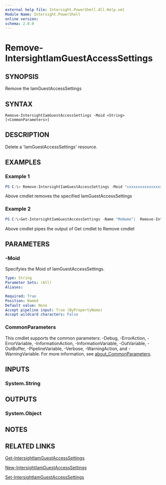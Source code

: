 ```yaml
---
external help file: Intersight.PowerShell.dll-Help.xml
Module Name: Intersight.PowerShell
online version:
schema: 2.0.0
---
```


# Remove-IntersightIamGuestAccessSettings

## SYNOPSIS
Remove the IamGuestAccessSettings

## SYNTAX

```
Remove-IntersightIamGuestAccessSettings -Moid <String> [<CommonParameters>]
```

## DESCRIPTION
Delete a &apos;IamGuestAccessSettings&apos; resource.

## EXAMPLES

### Example 1
```powershell
PS C:\> Remove-IntersightIamGuestAccessSettings -Moid "xxxxxxxxxxxxxxxxxxxxxxxxxxx"
```
Above cmdlet removes the specified IamGuestAccessSettings 

### Example 2
```powershell
PS C:\>Get-IntersightIamGuestAccessSettings -Name "MoName"|  Remove-IntersightIamGuestAccessSettings
```
Above cmdlet pipes the output of Get cmdlet to Remove cmdlet

## PARAMETERS

### -Moid
Specifyies the Moid of IamGuestAccessSettings.

```yaml
Type: String
Parameter Sets: (All)
Aliases:

Required: True
Position: Named
Default value: None
Accept pipeline input: True (ByPropertyName)
Accept wildcard characters: False
```

### CommonParameters
This cmdlet supports the common parameters: -Debug, -ErrorAction, -ErrorVariable, -InformationAction, -InformationVariable, -OutVariable, -OutBuffer, -PipelineVariable, -Verbose, -WarningAction, and -WarningVariable. For more information, see [about_CommonParameters](http://go.microsoft.com/fwlink/?LinkID=113216).

## INPUTS

### System.String

## OUTPUTS

### System.Object
## NOTES

## RELATED LINKS

[Get-IntersightIamGuestAccessSettings](./Get-IntersightIamGuestAccessSettings.md)

[New-IntersightIamGuestAccessSettings](./New-IntersightIamGuestAccessSettings.md)

[Set-IntersightIamGuestAccessSettings](./Set-IntersightIamGuestAccessSettings.md)

